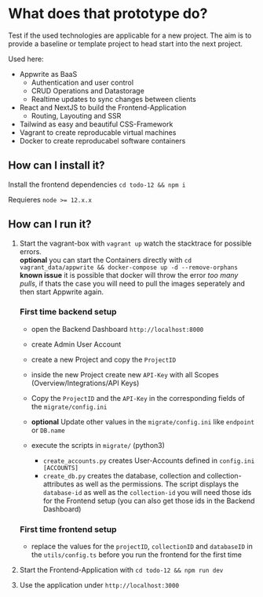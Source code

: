 # What does that prototype do?

Test if the used technologies are applicable for a new project. The aim is to provide a baseline or template project 
to head start into the next project. 

Used here:
- Appwrite as BaaS
    - Authentication and user control
    - CRUD Operations and Datastorage
    - Realtime updates to sync changes between clients
- React and NextJS to build the Frontend-Application
    - Routing, Layouting and SSR
- Tailwind as easy and beautiful CSS-Framework 
- Vagrant to create reproducable virtual machines
- Docker to create reproducabel software containers

## How can I install it?

Install the frontend dependencies `cd todo-12 && npm i`

Requieres `node >= 12.x.x`

## How can I run it?

1. Start the vagrant-box with `vagrant up` watch the stacktrace for possible errors.   
**optional** you can start the Containers directly with `cd vagrant_data/appwrite && docker-compose up -d --remove-orphans`  
**known issue** it is possible that docker will throw the error *too many pulls*, if thats the case you will need to pull the images seperately and then start Appwrite again.

    ### First time backend setup
    - open the Backend Dashboard `http://localhost:8000`
    - create Admin User Account
    - create a new Project and copy the `ProjectID`
    - inside the new Project create new `API-Key` with all Scopes (Overview/Integrations/API Keys)

    - Copy the `ProjectID` and the `API-Key` in the corresponding fields of the `migrate/config.ini` 
    - **optional** Update other values in the `migrate/config.ini` like `endpoint` or `DB.name`
    - execute the scripts in `migrate/` (python3)
        - `create_accounts.py` creates User-Accounts defined in `config.ini [ACCOUNTS]`
        - `create_db.py` creates the database, collection and collection-attributes as well as the permissions. The script displays the `database-id` as well as the `collection-id` you will need those ids for the Frontend setup (you can also get those ids in the Backend Dashboard)

    ### First time frontend setup
    - replace the values for the `projectID`, `collectionID` and `databaseID` in the `utils/config.ts` before you run the frontend for the first time


2. Start the Frontend-Application with `cd todo-12 && npm run dev`
3. Use the application under `http://localhost:3000`
